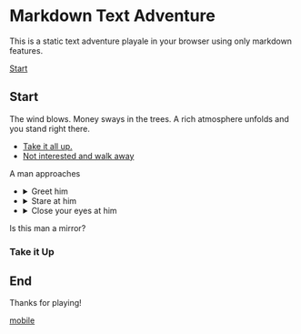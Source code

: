 # Markdown Text Adventure
This is a static text adventure playale in your browser using only markdown features. 

[Start](#start)


## Start
The wind blows. Money sways in the trees. A rich atmosphere unfolds and you stand right there. 
- [Take it all up.](#take-it-up)
- [Not interested and walk away](#end)

A man approaches
- <details><summary>Greet him</summary>He says hi back</details>
- <details><summary>Stare at him</summary>He stares back</details>
- <details><summary>Close your eyes at him</summary>He closes his eues back</details>


Is this man a mirror?

### Take it Up


## End
Thanks for playing!

[mobile](mobile)
